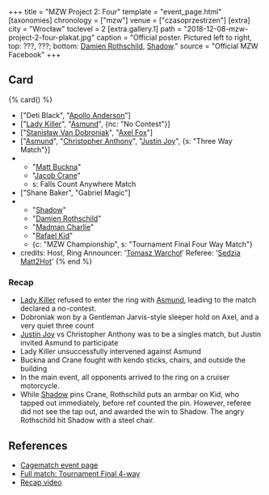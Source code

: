 +++
title = "MZW Project 2: Four"
template = "event_page.html"
[taxonomies]
chronology = ["mzw"]
venue = ["czasoprzestrzen"]
[extra]
city = "Wrocław"
toclevel = 2
[extra.gallery.1]
path = "2018-12-08-mzw-project-2-four-plakat.jpg"
caption = "Official poster. Pictured left to right, top: ???, ???; bottom: [Damien Rothschild](@/w/damien-rothschild.md), [Shadow](@/w/shadow.md)."
source = "Official MZW Facebook"
+++

## Card

{% card() %}
- ["Deti Black", "[Apollo Anderson](@/w/apollo-anderson.md)"]
- ["[Lady Killer](@/w/boro.md)", "[Asmund](@/w/asmund.md)", {nc: "No Contest"}]
- ["[Stanisław Van Dobroniak](@/w/stanislaw-van-dobroniak.md)", "[Axel Fox](@/w/axel-fox.md)"]
- ["[Asmund](@/w/asmund.md)", "[Christopher Anthony](@/w/christopher-anthony.md)",
  "[Justin Joy](@/w/justin-joy.md)", {s: "Three Way Match"}]
- - "[Matt Buckna](@/w/matt-buckna.md)"
  - "[Jacob Crane](@/w/jacob-crane.md)"
  - s: Falls Count Anywhere Match
- ["Shane Baker", "Gabriel Magic"]
- - "[Shadow](@/w/shadow.md)"
  - "[Damien Rothschild](@/w/damien-rothschild.md)"
  - "[Madman Charlie](@/w/madman-charlie.md)"
  - "[Rafael Kid](@/w/rafael-kid.md)"
  - {c: "MZW Championship", s: "Tournament Final Four Way Match"}
- credits:
    Host, Ring Announcer: '[Tomasz Warchoł](@/w/tomasz-warchol.md)'
    Referee: '[Sędzia Matt2Hot](@/w/matt2hot.md)'
{% end %}

### Recap

* [Lady Killer](@/w/boro.md) refused to enter the ring with [Asmund](@/w/asmund.md), leading to the match declared a no-contest.
* Dobroniak won by a Gentleman Jarvis-style sleeper hold on Axel, and a very quiet three count
* [Justin Joy](@/w/justin-joy.md) vs Christopher Anthony was to be a singles match, but Justin invited Asmund to participate
* Lady Killer unsuccessfully intervened against Asmund
* Buckna and Crane fought with kendo sticks, chairs, and outside the building
* In the main event, all opponents arrived to the ring on a cruiser motorcycle.
* While [Shadow](@/w/shadow.md) pins Crane, Rothschild puts an armbar on Kid, who tapped out immediately, before ref counted the pin. However, referee did not see the tap out, and awarded the win to Shadow. The angry Rothschild hit Shadow with a steel chair.

## References

* [Cagematch event page](https://www.cagematch.net/?id=1&nr=322461)
* [Full match: Tournament Final 4-way](https://www.youtube.com/watch?v=31_PIi22v6o)
* [Recap video](https://www.youtube.com/watch?v=8LKMTYPzaIU)
